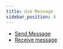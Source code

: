 ```yaml
---
title: Use Message
sidebar_position: 4
---
```


+ [Send Message](send-message)
+ [Receive message](receive-message)
